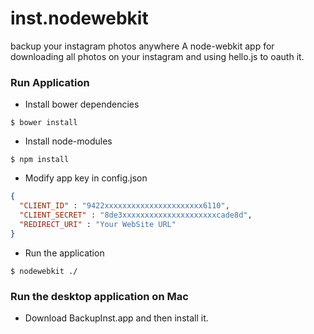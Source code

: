 inst.nodewebkit
===============

backup your instagram photos anywhere
A node-webkit app for downloading all photos on your instagram and using hello.js to oauth it.


### Run Application

* Install bower dependencies
```shell
$ bower install
```

* Install node-modules
```shell
$ npm install
```

* Modify app key in config.json
```json
{
  "CLIENT_ID" : "9422xxxxxxxxxxxxxxxxxxxxxx6110",
  "CLIENT_SECRET" : "8de3xxxxxxxxxxxxxxxxxxxxxcade8d",
  "REDIRECT_URI" : "Your WebSite URL"
}
```

* Run the application
```shell
$ nodewebkit ./
```

### Run the desktop application on Mac
* Download BackupInst.app and then install it.
